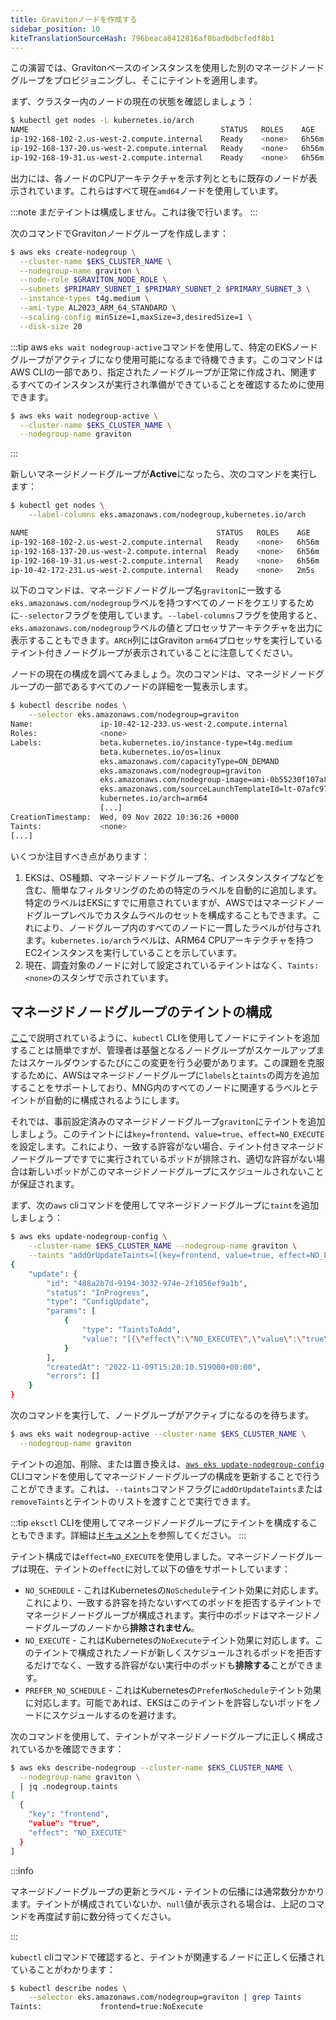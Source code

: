 ```yaml
---
title: Gravitonノードを作成する
sidebar_position: 10
kiteTranslationSourceHash: 796beaca8412816af0badbdbcfedf8b1
---
```


この演習では、Gravitonベースのインスタンスを使用した別のマネージドノードグループをプロビジョニングし、そこにテイントを適用します。

まず、クラスター内のノードの現在の状態を確認しましょう：

```bash
$ kubectl get nodes -L kubernetes.io/arch
NAME                                           STATUS   ROLES    AGE     VERSION                ARCH
ip-192-168-102-2.us-west-2.compute.internal    Ready    <none>   6h56m   vVAR::KUBERNETES_NODE_VERSION      amd64
ip-192-168-137-20.us-west-2.compute.internal   Ready    <none>   6h56m   vVAR::KUBERNETES_NODE_VERSION      amd64
ip-192-168-19-31.us-west-2.compute.internal    Ready    <none>   6h56m   vVAR::KUBERNETES_NODE_VERSION      amd64
```

出力には、各ノードのCPUアーキテクチャを示す列とともに既存のノードが表示されています。これらはすべて現在`amd64`ノードを使用しています。

:::note
まだテイントは構成しません。これは後で行います。
:::

次のコマンドでGravitonノードグループを作成します：

```bash timeout=600 hook=configure-taints
$ aws eks create-nodegroup \
  --cluster-name $EKS_CLUSTER_NAME \
  --nodegroup-name graviton \
  --node-role $GRAVITON_NODE_ROLE \
  --subnets $PRIMARY_SUBNET_1 $PRIMARY_SUBNET_2 $PRIMARY_SUBNET_3 \
  --instance-types t4g.medium \
  --ami-type AL2023_ARM_64_STANDARD \
  --scaling-config minSize=1,maxSize=3,desiredSize=1 \
  --disk-size 20
```

:::tip
aws `eks wait nodegroup-active`コマンドを使用して、特定のEKSノードグループがアクティブになり使用可能になるまで待機できます。このコマンドはAWS CLIの一部であり、指定されたノードグループが正常に作成され、関連するすべてのインスタンスが実行され準備ができていることを確認するために使用できます。

```bash wait=30 timeout=300
$ aws eks wait nodegroup-active \
  --cluster-name $EKS_CLUSTER_NAME \
  --nodegroup-name graviton
```

:::

新しいマネージドノードグループが**Active**になったら、次のコマンドを実行します：

```bash
$ kubectl get nodes \
    --label-columns eks.amazonaws.com/nodegroup,kubernetes.io/arch

NAME                                          STATUS   ROLES    AGE    VERSION               NODEGROUP   ARCH
ip-192-168-102-2.us-west-2.compute.internal   Ready    <none>   6h56m  vVAR::KUBERNETES_NODE_VERSION     default     amd64
ip-192-168-137-20.us-west-2.compute.internal  Ready    <none>   6h56m  vVAR::KUBERNETES_NODE_VERSION     default     amd64
ip-192-168-19-31.us-west-2.compute.internal   Ready    <none>   6h56m  vVAR::KUBERNETES_NODE_VERSION     default     amd64
ip-10-42-172-231.us-west-2.compute.internal   Ready    <none>   2m5s   vVAR::KUBERNETES_NODE_VERSION     graviton    arm64
```

以下のコマンドは、マネージドノードグループ名`graviton`に一致する`eks.amazonaws.com/nodegroup`ラベルを持つすべてのノードをクエリするために`--selector`フラグを使用しています。`--label-columns`フラグを使用すると、`eks.amazonaws.com/nodegroup`ラベルの値とプロセッサアーキテクチャを出力に表示することもできます。`ARCH`列にはGraviton `arm64`プロセッサを実行しているテイント付きノードグループが表示されていることに注意してください。

ノードの現在の構成を調べてみましょう。次のコマンドは、マネージドノードグループの一部であるすべてのノードの詳細を一覧表示します。

```bash
$ kubectl describe nodes \
    --selector eks.amazonaws.com/nodegroup=graviton
Name:               ip-10-42-12-233.us-west-2.compute.internal
Roles:              <none>
Labels:             beta.kubernetes.io/instance-type=t4g.medium
                    beta.kubernetes.io/os=linux
                    eks.amazonaws.com/capacityType=ON_DEMAND
                    eks.amazonaws.com/nodegroup=graviton
                    eks.amazonaws.com/nodegroup-image=ami-0b55230f107a87100
                    eks.amazonaws.com/sourceLaunchTemplateId=lt-07afc97c4940b6622
                    kubernetes.io/arch=arm64
                    [...]
CreationTimestamp:  Wed, 09 Nov 2022 10:36:26 +0000
Taints:             <none>
[...]
```

いくつか注目すべき点があります：

1. EKSは、OS種類、マネージドノードグループ名、インスタンスタイプなどを含む、簡単なフィルタリングのための特定のラベルを自動的に追加します。特定のラベルはEKSにすでに用意されていますが、AWSではマネージドノードグループレベルでカスタムラベルのセットを構成することもできます。これにより、ノードグループ内のすべてのノードに一貫したラベルが付与されます。`kubernetes.io/arch`ラベルは、ARM64 CPUアーキテクチャを持つEC2インスタンスを実行していることを示しています。
2. 現在、調査対象のノードに対して設定されているテイントはなく、`Taints: <none>`のスタンザで示されています。

## マネージドノードグループのテイントの構成

[ここ](https://kubernetes.io/docs/concepts/scheduling-eviction/taint-and-toleration/#concepts)で説明されているように、`kubectl` CLIを使用してノードにテイントを追加することは簡単ですが、管理者は基盤となるノードグループがスケールアップまたはスケールダウンするたびにこの変更を行う必要があります。この課題を克服するために、AWSはマネージドノードグループに`labels`と`taints`の両方を追加することをサポートしており、MNG内のすべてのノードに関連するラベルとテイントが自動的に構成されるようにします。

それでは、事前設定済みのマネージドノードグループ`graviton`にテイントを追加しましょう。このテイントには`key=frontend`、`value=true`、`effect=NO_EXECUTE`を設定します。これにより、一致する許容がない場合、テイント付きマネージドノードグループですでに実行されているポッドが排除され、適切な許容がない場合は新しいポッドがこのマネージドノードグループにスケジュールされないことが保証されます。

まず、次の`aws` cliコマンドを使用してマネージドノードグループに`taint`を追加しましょう：

```bash wait=20
$ aws eks update-nodegroup-config \
    --cluster-name $EKS_CLUSTER_NAME --nodegroup-name graviton \
    --taints "addOrUpdateTaints=[{key=frontend, value=true, effect=NO_EXECUTE}]"
{
    "update": {
        "id": "488a2b7d-9194-3032-974e-2f1056ef9a1b",
        "status": "InProgress",
        "type": "ConfigUpdate",
        "params": [
            {
                "type": "TaintsToAdd",
                "value": "[{\"effect\":\"NO_EXECUTE\",\"value\":\"true\",\"key\":\"frontend\"}]"
            }
        ],
        "createdAt": "2022-11-09T15:20:10.519000+00:00",
        "errors": []
    }
}
```

次のコマンドを実行して、ノードグループがアクティブになるのを待ちます。

```bash timeout=180
$ aws eks wait nodegroup-active --cluster-name $EKS_CLUSTER_NAME \
  --nodegroup-name graviton
```

テイントの追加、削除、または置き換えは、[`aws eks update-nodegroup-config`](https://docs.aws.amazon.com/cli/latest/reference/eks/update-nodegroup-config.html) CLIコマンドを使用してマネージドノードグループの構成を更新することで行うことができます。これは、`--taints`コマンドフラグに`addOrUpdateTaints`または`removeTaints`とテイントのリストを渡すことで実行できます。

:::tip
`eksctl` CLIを使用してマネージドノードグループにテイントを構成することもできます。詳細は[ドキュメント](https://eksctl.io/usage/nodegroup-taints/)を参照してください。
:::

テイント構成では`effect=NO_EXECUTE`を使用しました。マネージドノードグループは現在、テイントの`effect`に対して以下の値をサポートしています：

- `NO_SCHEDULE` - これはKubernetesの`NoSchedule`テイント効果に対応します。これにより、一致する許容を持たないすべてのポッドを拒否するテイントでマネージドノードグループが構成されます。実行中のポッドはマネージドノードグループのノードから**排除されません**。
- `NO_EXECUTE` - これはKubernetesの`NoExecute`テイント効果に対応します。このテイントで構成されたノードが新しくスケジュールされるポッドを拒否するだけでなく、一致する許容がない実行中のポッドも**排除する**ことができます。
- `PREFER_NO_SCHEDULE` - これはKubernetesの`PreferNoSchedule`テイント効果に対応します。可能であれば、EKSはこのテイントを許容しないポッドをノードにスケジュールするのを避けます。

次のコマンドを使用して、テイントがマネージドノードグループに正しく構成されているかを確認できます：

```bash
$ aws eks describe-nodegroup --cluster-name $EKS_CLUSTER_NAME \
  --nodegroup-name graviton \
  | jq .nodegroup.taints
[
  {
    "key": "frontend",
    "value": "true",
    "effect": "NO_EXECUTE"
  }
]
```

:::info

マネージドノードグループの更新とラベル・テイントの伝播には通常数分かかります。テイントが構成されていないか、`null`値が表示される場合は、上記のコマンドを再度試す前に数分待ってください。

:::

`kubectl` cliコマンドで確認すると、テイントが関連するノードに正しく伝播されていることがわかります：

```bash
$ kubectl describe nodes \
    --selector eks.amazonaws.com/nodegroup=graviton | grep Taints
Taints:             frontend=true:NoExecute
```
